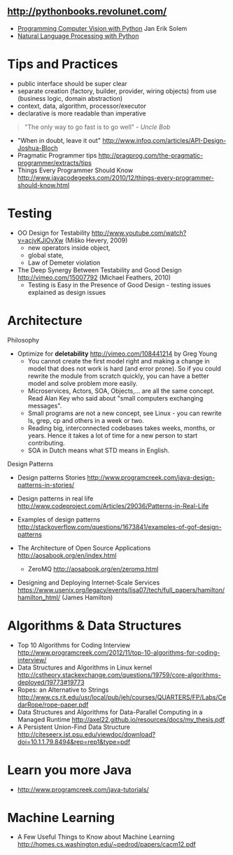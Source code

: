 http://pythonbooks.revolunet.com/
-----------------------------------

* [Programming Computer Vision with Python](http://programmingcomputervision.com/downloads/ProgrammingComputerVision_CCdraft.pdf) Jan Erik Solem
* [Natural Language Processing with Python](http://nltk.org/book/)


Tips and Practices
==================
* public interface should be super clear
* separate creation (factory, builder, provider, wiring objects) from use (business logic, domain abstraction)
* context, data, algorithm, processor/executor
* declarative is more readable than imperative

> "The only way to go fast is to go well" - *Uncle Bob*

* "When in doubt, leave it out" http://www.infoq.com/articles/API-Design-Joshua-Bloch
* Pragmatic Programmer tips http://pragprog.com/the-pragmatic-programmer/extracts/tips
* Things Every Programmer Should Know http://www.javacodegeeks.com/2010/12/things-every-programmer-should-know.html

Testing
=======
* OO Design for Testability http://www.youtube.com/watch?v=acjvKJiOvXw (Miško Hevery, 2009)
    * new operators inside object,
    * global state, 
    * Law of Demeter violation
* The Deep Synergy Between Testability and Good Design http://vimeo.com/15007792 (Michael Feathers, 2010)
    * Testing is Easy in the Presence of Good Design - testing issues explained as design issues

Architecture
============

Philosophy
* Optimize for **deletability** http://vimeo.com/108441214 by Greg Young
   * You cannot create the first model right and making a change in model that does not work is hard (and error prone). So if you could rewrite the module from scratch quickly, you can have a better model and solve problem more easily.
   * Microservices, Actors, SOA, Objects,... are all the same concept. Read Alan Key who said about "small computers exchanging messages".
   * Small programs are not a new concept, see Linux - you can rewrite ls, grep, cp and others in a week or two.
   * Reading big, interconnected codebases takes weeks, months, or years. Hence it takes a lot of time for a new person to start contributing.
   * SOA in Dutch means what STD means in English.

Design Patterns
* Design patterns Stories http://www.programcreek.com/java-design-patterns-in-stories/
* Design patterns in real life http://www.codeproject.com/Articles/29036/Patterns-in-Real-Life
* Examples of design patterns http://stackoverflow.com/questions/1673841/examples-of-gof-design-patterns
 
* The Architecture of Open Source Applications http://aosabook.org/en/index.html
  * ZeroMQ http://aosabook.org/en/zeromq.html

* Designing and Deploying Internet-Scale Services https://www.usenix.org/legacy/events/lisa07/tech/full_papers/hamilton/hamilton_html/ (James Hamilton)

Algorithms & Data Structures
============================
* Top 10 Algorithms for Coding Interview  http://www.programcreek.com/2012/11/top-10-algorithms-for-coding-interview/
* Data Structures and Algorithms in Linux kernel http://cstheory.stackexchange.com/questions/19759/core-algorithms-deployed/19773#19773
* Ropes: an Alternative to Strings http://www.cs.rit.edu/usr/local/pub/jeh/courses/QUARTERS/FP/Labs/CedarRope/rope-paper.pdf
* Data Structures and Algorithms for Data-Parallel
Computing in a Managed Runtime http://axel22.github.io/resources/docs/my_thesis.pdf
* A Persistent Union-Find Data Structure http://citeseerx.ist.psu.edu/viewdoc/download?doi=10.1.1.79.8494&rep=rep1&type=pdf

Learn you more Java
===================
* http://www.programcreek.com/java-tutorials/

Machine Learning
================
* A Few Useful Things to Know about Machine Learning http://homes.cs.washington.edu/~pedrod/papers/cacm12.pdf
